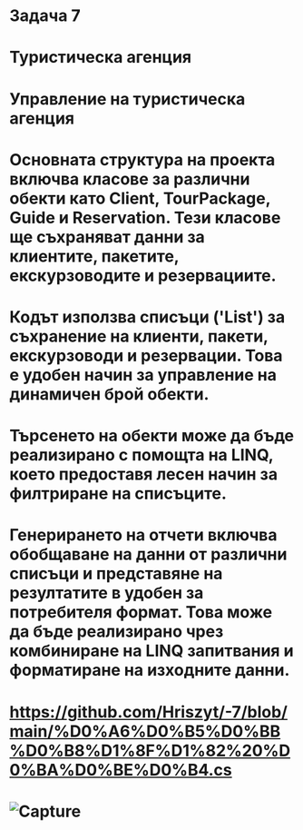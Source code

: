 # Задача 7
# Туристическа агенция
# Управление на туристическа агенция 
# Основната структура на проекта включва класове за различни обекти като Client, TourPackage, Guide и Reservation. Тези класове ще съхраняват данни за клиентите, пакетите, екскурзоводите и резервациите.
# Кодът използва списъци ('List<T>') за съхранение на клиенти, пакети, екскурзоводи и резервации. Това е удобен начин за управление на динамичен брой обекти.
# Търсенето на обекти може да бъде реализирано с помощта на LINQ, което предоставя лесен начин за филтриране на списъците.
# Генерирането на отчети включва обобщаване на данни от различни списъци и представяне на резултатите в удобен за потребителя формат. Това може да бъде реализирано чрез комбиниране на LINQ запитвания и форматиране на изходните данни.
# https://github.com/Hriszyt/-7/blob/main/%D0%A6%D0%B5%D0%BB%D0%B8%D1%8F%D1%82%20%D0%BA%D0%BE%D0%B4.cs
# ![Capture](https://github.com/Hriszyt/-7/assets/174993436/eb1231a4-7679-4100-934a-2eaefc8bbd6f)
